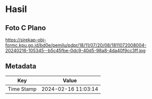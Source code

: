 # Hasil

## Foto C Plano

https://sirekap-obj-formc.kpu.go.id/bd0e/pemilu/pdpr/18/11/07/20/08/1811072008004-20240216-105345--b5c45fbe-0dc9-40d5-98a8-4da40f9cc3ff.jpg


## Metadata

| Key        | Value               |
| ---------- | ------------------- |
| Time Stamp | 2024-02-16 11:03:14 |



